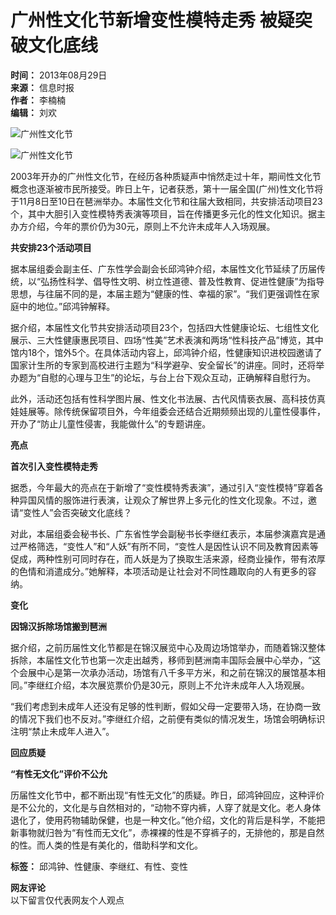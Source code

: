 # 广州性文化节新增变性模特走秀 被疑突破文化底线

**时间：** 2013年08月29日  
**来源：** 信息时报  
**作者：** 李楠楠  
**编辑：** 刘欢  

![广州性文化节](http://www.chinanews.com/fileftp/2020/03/2020-03-11/U194P4T47D46410F978DT20200311093349.jpg)

![广州性文化节](http://www.chinanews.com/fileftp/2020/03/2020-03-11/U194P4T47D46410F977DT20200311083723.jpg)

2003年开办的广州性文化节，在经历各种质疑声中悄然走过十年，期间性文化节概念也逐渐被市民所接受。昨日上午，记者获悉，第十一届全国(广州)性文化节将于11月8日至10日在琶洲举办。本届性文化节和往届大致相同，共安排活动项目23个，其中大胆引入变性模特秀表演等项目，旨在传播更多元化的性文化知识。据主办方介绍，今年的票价仍为30元，原则上不允许未成年人入场观展。

**共安排23个活动项目**

据本届组委会副主任、广东性学会副会长邱鸿钟介绍，本届性文化节延续了历届传统，以“弘扬性科学、倡导性文明、树立性道德、普及性教育、促进性健康”为指导思想，与往届不同的是，本届主题为“健康的性、幸福的家”。“我们更强调性在家庭中的地位。”邱鸿钟解释。

据介绍，本届性文化节共安排活动项目23个，包括四大性健康论坛、七组性文化展示、三大性健康惠民项目、四场“性美”艺术表演和两场“性科技产品”博览，其中馆内18个，馆外5个。在具体活动内容上，邱鸿钟介绍，性健康知识进校园邀请了国家计生所的专家到高校进行主题为“科学避孕、安全留长”的讲座。同时，还将举办题为“自慰的心理与卫生”的论坛，与台上台下观众互动，正确解释自慰行为。

此外，活动还包括有性科学图片展、性文化书法展、古代风情亵衣展、高科技仿真娃娃展等。除传统保留项目外，今年组委会还结合近期频频出现的儿童性侵事件，开办了“防止儿童性侵害，我能做什么”的专题讲座。

**亮点**

**首次引入变性模特走秀**

据悉，今年最大的亮点在于新增了“变性模特秀表演”，通过引入“变性模特”穿着各种异国风情的服饰进行表演，让观众了解世界上多元化的性文化现象。不过，邀请“变性人”会否突破文化底线？

对此，本届组委会秘书长、广东省性学会副秘书长李继红表示，本届参演嘉宾是通过严格筛选，“变性人”和“人妖”有所不同，“变性人是因性认识不同及教育因素等促成，两种性别可同时存在，而人妖是为了换取生活来源，经商业操作，带有浓厚的色情和消遣成分。”她解释，本项活动是让社会对不同性趣取向的人有更多的容纳。

**变化**

**因锦汉拆除场馆搬到琶洲**

据介绍，之前历届性文化节都是在锦汉展览中心及周边场馆举办，而随着锦汉整体拆除，本届性文化节也第一次走出越秀，移师到琶洲南丰国际会展中心举办，“这个会展中心是第一次承办活动，场馆有八千多平方米，和之前在锦汉的展馆基本相同。”李继红介绍，本次展览票价仍是30元，原则上不允许未成年人入场观展。

“我们考虑到未成年人还没有足够的性判断，假如父母一定要带入场，在协商一致的情况下我们也不反对。”李继红介绍，之前便有类似的情况发生，场馆会明确标识注明“禁止未成年人进入”。

**回应质疑**

**“有性无文化”评价不公允**

历届性文化节中，都不断出现“有性无文化”的质疑。昨日，邱鸿钟回应，这种评价是不公允的，文化是与自然相对的，“动物不穿内裤，人穿了就是文化。老人身体退化了，使用药物辅助保健，也是一种文化。”他介绍，文化的背后是科学，不能把新事物就归咎为“有性而无文化”，赤裸裸的性是不穿裤子的，无排他的，那是自然的性。而人类的性是有美化的，借助科学和文化。  

**标签：** 
邱鸿钟、性健康、李继红、有性、变性 

**网友评论**  
以下留言仅代表网友个人观点